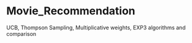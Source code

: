# Movie_Recommendation
UCB, Thompson Sampling, Multiplicative weights, EXP3 algorithms and comparison
